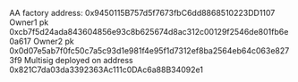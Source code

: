 AA factory address: 0x9450115B757d5f7673fbC6dd8868510223DD1107
Owner1 pk 0xcb7f5d24ada843604856e93c8b625674d8ac312c00129f2546de801fb6e0a617
Owner2 pk 0x0d07e5ab7f0fc50c7a5c93d1e981f4e95f1d7312ef8ba2564eb64c063e8273f9
Multisig deployed on address 0x821C7da03da3392363Ac111c0DAc6a88B34092e1